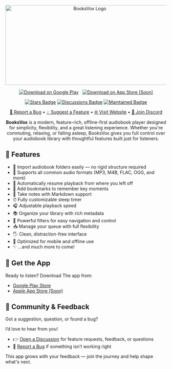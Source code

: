 <p align="center">
  <img src="https://github.com/user-attachments/assets/d6d92f4f-e2df-479f-ab40-5818ed6664e3"  width="512" height="250" alt="BooksVox Logo" width="100%" /> 

</p>


<p align="center">
  <a href="#">
    <img src="https://img.shields.io/badge/Get%20it%20on%20Google%20Play-black?logo=google-play&logoColor=white&style=for-the-badge" alt="Download on Google Play"></a>
    &nbsp;
   <a href="https://play.google.com/store/apps/details?id=com.imikidas.booksvox"> 
     <img src="https://img.shields.io/badge/Download%20on%20App%20Store%20(Soon)-black?logo=apple&logoColor=white&style=for-the-badge" alt="Download on App Store (Soon)"/>
   </a>
</p>


<p align="center">
  <a href="https://github.com/imikidas/BooksVox/stargazers"><img src="https://img.shields.io/github/stars/imikidas/BooksVox" alt="Stars Badge"/></a>
  <a href="https://github.com/imikidas/BooksVox/discussions"><img src="https://img.shields.io/github/discussions/imikidas/BooksVox" alt="Discussions Badge"/></a>
 <a href="https://github.com/imikidas/BooksVox/discussions"><img src="https://img.shields.io/badge/status-Actively--maintained-brightgreen" alt="Maintained Badge"/></a>
</p>


<p align="center">
  <a href="https://github.com/imikidas/BooksVox/issues/new/choose">🐞 Report a Bug</a> •
  <a href="https://github.com/imikidas/BooksVox/discussions/categories/feature-requests">💡 Suggest a Feature</a> •
  <a href="https://booksvox.com">🌐 Visit Website</a> •
  <a href="https://discord.gg/kXq9gXNA3Y">💬 Join Discord</a>
</p>
<p align="center">
<b>BooksVox</b> is a modern, feature-rich, offline-first audiobook player designed for simplicity, flexibility, and a great listening experience. Whether you're commuting, relaxing, or falling asleep, BooksVox gives you full control over your audiobook library with thoughtful features built just for listeners.
</p>


## 🚀 Features

- 📂 Import audiobook folders easily — no rigid structure required
- 🎵 Supports all common audio formats (MP3, M4B, FLAC, OGG, and more)
- 🔄 Automatically resume playback from where you left off  
- 📍 Add bookmarks to remember key moments  
- 📝 Take notes with Markdown support  
- ⏰ Fully customizable sleep timer  
- 🎧 Adjustable playback speed  
- 📚 Organize your library with rich metadata  
- 🧮 Powerful filters for easy navigation and control  
- 📥 Manage your queue with full flexibility  
- 🖐️ Clean, distraction-free interface  
- 📱 Optimized for mobile and offline use  
- ✨ ...and much more to come!

## 📲 Get the App

Ready to listen? Download The app from:

- [Google Play Store](https://play.google.com/store/apps/details?id=com.imikidas.booksvox)
- [Apple App Store (Soon)](#)
  


## 💬 Community & Feedback

Got a suggestion, question, or found a bug?

I’d love to hear from you!

- 👉 [Open a Discussion](https://github.com/imikidas/BooksVox/discussions) for feature requests, feedback, or questions  
- 🐞 [Report a Bug](https://github.com/imikidas/BooksVox/issues/new/choose) if something isn’t working right

This app grows with your feedback — join the journey and help shape what's next.
